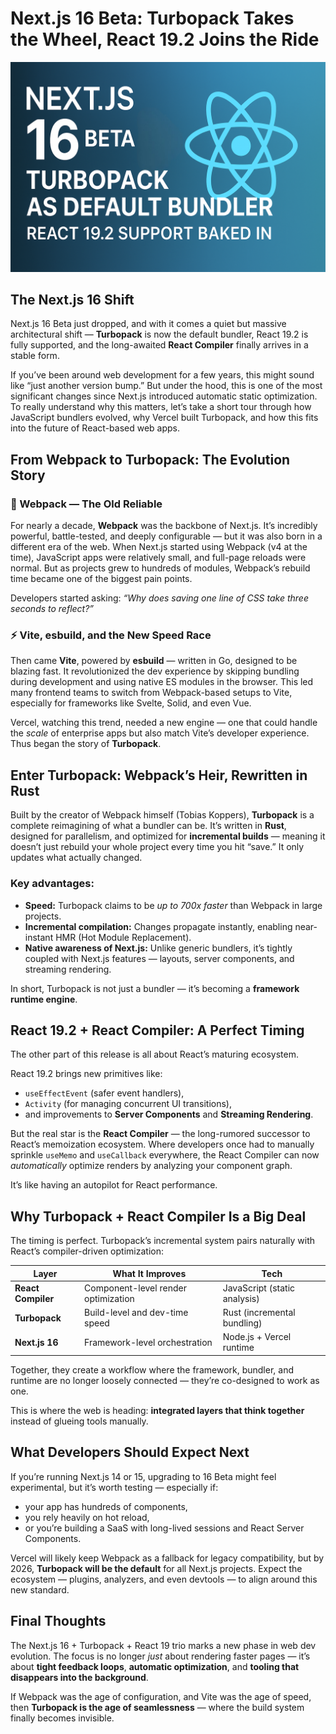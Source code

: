 # Next.js 16 Beta: Turbopack Takes the Wheel, React 19.2 Joins the Ride
![cover]
## The Next.js 16 Shift

Next.js 16 Beta just dropped, and with it comes a quiet but massive architectural shift — **Turbopack** is now the default bundler, React 19.2 is fully supported, and the long-awaited **React Compiler** finally arrives in a stable form.

If you’ve been around web development for a few years, this might sound like “just another version bump.” But under the hood, this is one of the most significant changes since Next.js introduced automatic static optimization.
To really understand why this matters, let’s take a short tour through how JavaScript bundlers evolved, why Vercel built Turbopack, and how this fits into the future of React-based web apps.

## From Webpack to Turbopack: The Evolution Story

### 🧱 Webpack — The Old Reliable

For nearly a decade, **Webpack** was the backbone of Next.js. It’s incredibly powerful, battle-tested, and deeply configurable — but it was also born in a different era of the web.
When Next.js started using Webpack (v4 at the time), JavaScript apps were relatively small, and full-page reloads were normal. But as projects grew to hundreds of modules, Webpack’s rebuild time became one of the biggest pain points.

Developers started asking: *“Why does saving one line of CSS take three seconds to reflect?”*

### ⚡ Vite, esbuild, and the New Speed Race

Then came **Vite**, powered by **esbuild** — written in Go, designed to be blazing fast. It revolutionized the dev experience by skipping bundling during development and using native ES modules in the browser.
This led many frontend teams to switch from Webpack-based setups to Vite, especially for frameworks like Svelte, Solid, and even Vue.

Vercel, watching this trend, needed a new engine — one that could handle the *scale* of enterprise apps but also match Vite’s developer experience. Thus began the story of **Turbopack**.

## Enter Turbopack: Webpack’s Heir, Rewritten in Rust

Built by the creator of Webpack himself (Tobias Koppers), **Turbopack** is a complete reimagining of what a bundler can be.
It’s written in **Rust**, designed for parallelism, and optimized for **incremental builds** — meaning it doesn’t just rebuild your whole project every time you hit “save.” It only updates what actually changed.

### Key advantages:

* **Speed:** Turbopack claims to be *up to 700x faster* than Webpack in large projects.
* **Incremental compilation:** Changes propagate instantly, enabling near-instant HMR (Hot Module Replacement).
* **Native awareness of Next.js:** Unlike generic bundlers, it’s tightly coupled with Next.js features — layouts, server components, and streaming rendering.

In short, Turbopack is not just a bundler — it’s becoming a **framework runtime engine**.

## React 19.2 + React Compiler: A Perfect Timing

The other part of this release is all about React’s maturing ecosystem.

React 19.2 brings new primitives like:

* `useEffectEvent` (safer event handlers),
* `Activity` (for managing concurrent UI transitions),
* and improvements to **Server Components** and **Streaming Rendering**.

But the real star is the **React Compiler** — the long-rumored successor to React’s memoization ecosystem.
Where developers once had to manually sprinkle `useMemo` and `useCallback` everywhere, the React Compiler can now *automatically* optimize renders by analyzing your component graph.

It’s like having an autopilot for React performance.

## Why Turbopack + React Compiler Is a Big Deal

The timing is perfect. Turbopack’s incremental system pairs naturally with React’s compiler-driven optimization:

| Layer              | What It Improves                    | Tech                         |
| ------------------ | ----------------------------------- | ---------------------------- |
| **React Compiler** | Component-level render optimization | JavaScript (static analysis) |
| **Turbopack**      | Build-level and dev-time speed      | Rust (incremental bundling)  |
| **Next.js 16**     | Framework-level orchestration       | Node.js + Vercel runtime     |

Together, they create a workflow where the framework, bundler, and runtime are no longer loosely connected — they’re co-designed to work as one.

This is where the web is heading: **integrated layers that think together** instead of glueing tools manually.

## What Developers Should Expect Next

If you’re running Next.js 14 or 15, upgrading to 16 Beta might feel experimental, but it’s worth testing — especially if:

* your app has hundreds of components,
* you rely heavily on hot reload,
* or you’re building a SaaS with long-lived sessions and React Server Components.

Vercel will likely keep Webpack as a fallback for legacy compatibility, but by 2026, **Turbopack will be the default** for all Next.js projects.
Expect the ecosystem — plugins, analyzers, and even devtools — to align around this new standard.

## Final Thoughts

The Next.js 16 + Turbopack + React 19 trio marks a new phase in web dev evolution.
The focus is no longer *just* about rendering faster pages — it’s about **tight feedback loops**, **automatic optimization**, and **tooling that disappears into the background**.

If Webpack was the age of configuration, and Vite was the age of speed,
then **Turbopack is the age of seamlessness** — where the build system finally becomes invisible.

[cover]: ./cover.png